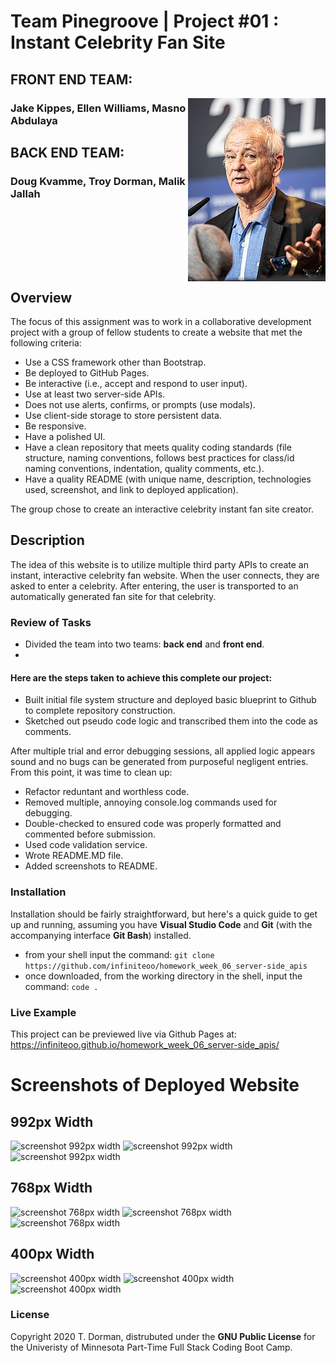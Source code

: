# Team Pinegroove | Project #01 : Instant Celebrity Fan Site

## FRONT END TEAM:
<img style="float: right;" src="imgs/bill_readme.jpg">

###                  Jake Kippes, Ellen Williams, Masno Abdulaya
## BACK END TEAM: 
###                Doug Kvamme, Troy Dorman, Malik Jallah
##

<br /><br /><br /><br /><br />





## Overview

The focus of this assignment was to work in a collaborative development project with a group of fellow students to create a website that met the following criteria:

* Use a CSS framework other than Bootstrap.
* Be deployed to GitHub Pages.
* Be interactive (i.e., accept and respond to user input).
* Use at least two server-side APIs.
* Does not use alerts, confirms, or prompts (use modals).
* Use client-side storage to store persistent data.
* Be responsive.
* Have a polished UI.
* Have a clean repository that meets quality coding standards (file structure, naming conventions, follows best practices for class/id naming conventions, indentation, quality comments, etc.).
* Have a quality README (with unique name, description, technologies used, screenshot, and link to deployed application).

The group chose to create an interactive celebrity instant fan site creator.

## Description

The idea of this website is to utilize multiple third party APIs to create an instant, interactive celebrity fan website. When the user connects, they are asked to enter a celebrity.  After entering, the user is transported to an automatically generated fan site for that celebrity.


### Review of Tasks


* Divided the team into two teams: **back end** and **front end**.
* 


#### Here are the steps taken to achieve this complete our project:

* Built initial file system structure and deployed basic blueprint to Github to complete repository construction.
* Sketched out pseudo code logic and transcribed them into the code as comments.



After multiple trial and error debugging sessions, all applied logic appears sound and no bugs can be generated from purposeful negligent entries.  From this point, it was time to clean up:

* Refactor reduntant and worthless code.
* Removed multiple, annoying console.log commands used for debugging.
* Double-checked to ensured code was properly formatted and commented before submission.
* Used code validation service.
* Wrote README.MD file.
* Added screenshots to README.

### Installation

Installation should be fairly straightforward, but here's a quick guide to get up and running, assuming you have **Visual Studio Code** and **Git** (with the accompanying interface **Git Bash**) installed.

* from your shell input the command: `git clone https://github.com/infiniteoo/homework_week_06_server-side_apis`
* once downloaded, from the working directory in the shell, input the command: `code .`

### Live Example

This project can be previewed live via Github Pages at: https://infiniteoo.github.io/homework_week_06_server-side_apis/


# Screenshots of Deployed Website


## 992px Width 
![screenshot 992px width](/img/992_.PNG)
![screenshot 992px width](/img/992_.PNG)
![screenshot 992px width](/img/992_.PNG)

## 768px Width 
![screenshot 768px width](/img/768_.PNG)
![screenshot 768px width](/img/768_.PNG)
![screenshot 768px width](/img/768_.PNG)

## 400px Width 
![screenshot 400px width](/img/400_.PNG)
![screenshot 400px width](/img/400_.PNG)
![screenshot 400px width](/img/400_.PNG)


### License

Copyright 2020 T. Dorman, distrubuted under the **GNU Public License** for the Univeristy of Minnesota Part-Time Full Stack Coding Boot Camp.
